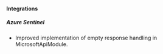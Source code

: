 
#### Integrations
##### Azure Sentinel
- Improved implementation of empty response handling in MicrosoftApiModule. 
